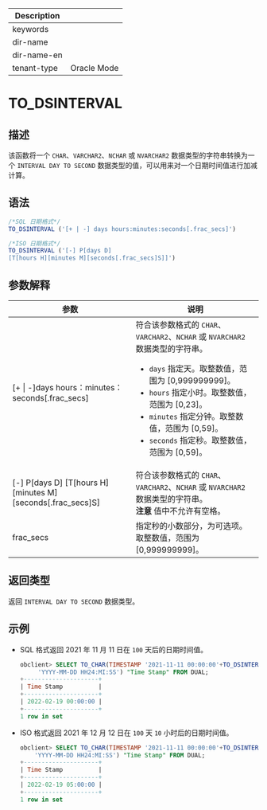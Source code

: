 | Description   |                 |
|---------------|-----------------|
| keywords      |                 |
| dir-name      |                 |
| dir-name-en   |                 |
| tenant-type   | Oracle Mode     |

# TO_DSINTERVAL

## 描述

该函数将一个 `CHAR`、`VARCHAR2`、`NCHAR` 或 `NVARCHAR2` 数据类型的字符串转换为一个 `INTERVAL DAY TO SECOND` 数据类型的值，可以用来对一个日期时间值进行加减计算。

## 语法

```sql
/*SQL 日期格式*/
TO_DSINTERVAL ('[+ | -] days hours:minutes:seconds[.frac_secs]')

/*ISO 日期格式*/
TO_DSINTERVAL ('[-] P[days D]
[T[hours H][minutes M][seconds[.frac_secs]S]]')
```

## 参数解释

|                                   参数                                    |                                                                                                                                                                                            说明                                                                                                                                                                                            |
|-------------------------------------------------------------------------|------------------------------------------------------------------------------------------------------------------------------------------------------------------------------------------------------------------------------------------------------------------------------------------------------------------------------------------------------------------------------------------|
| \[+ \| -\]days hours：minutes：seconds\[.frac_secs\]                      | 符合该参数格式的 `CHAR`、`VARCHAR2`、`NCHAR` 或 `NVARCHAR2` 数据类型的字符串。 <ul><li> `days` 指定天。取整数值，范围为 \[0,999999999\]。   </li><li> `hours` 指定小时。取整数值，范围为 \[0,23\]。   </li><li> `minutes` 指定分钟。取整数值，范围为 \[0,59\]。   </li><li> `seconds` 指定秒。取整数值，范围为 \[0,59\]。 </li></ul>   |
| \[-\] P\[days D\] \[T\[hours H\]\[minutes M\]\[seconds\[.frac_secs\]S\] | 符合该参数格式的 `CHAR`、`VARCHAR2`、`NCHAR` 或 `NVARCHAR2` 数据类型的字符串。 <br>**注意**  值中不允许有空格。                                                                                                                                                                                                                                                                             |
| frac_secs                                                               | 指定秒的小数部分，为可选项。取整数值，范围为 \[0,999999999\]。                                                                                                                                                                                                                                                                                                                                                  |

## 返回类型

返回 `INTERVAL DAY TO SECOND` 数据类型。

## 示例

* SQL 格式返回 2021 年 11 月 11 日在 `100` 天后的日期时间值。

  ```sql
  obclient> SELECT TO_CHAR(TIMESTAMP '2021-11-11 00:00:00'+TO_DSINTERVAL('100 00:00:00'),
       'YYYY-MM-DD HH24:MI:SS') "Time Stamp" FROM DUAL;
  +---------------------+
  | Time Stamp          |
  +---------------------+
  | 2022-02-19 00:00:00 |
  +---------------------+
  1 row in set
  ```

* ISO 格式返回 2021 年 12 月 12 日在 `100` 天 `10` 小时后的日期时间值。

  ```sql
  obclient> SELECT TO_CHAR(TIMESTAMP '2021-11-11 00:00:00'+TO_DSINTERVAL('P100DT5H'),
      'YYYY-MM-DD HH24:MI:SS') "Time Stamp" FROM DUAL;
  +---------------------+
  | Time Stamp          |
  +---------------------+
  | 2022-02-19 05:00:00 |
  +---------------------+
  1 row in set
  ```
